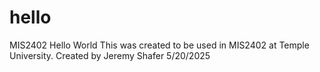 # hello
MIS2402 Hello World
This was created to be used in MIS2402 at Temple University.
Created by Jeremy Shafer 5/20/2025

